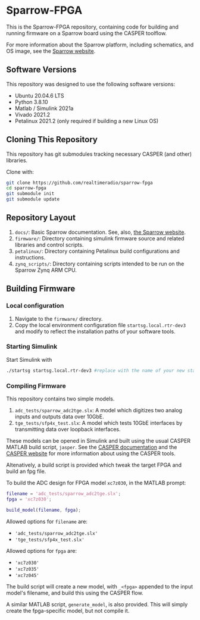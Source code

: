 # Sparrow-FPGA

This is the Sparrow-FPGA repository, containing code for building and running firmware on a Sparrow board using the CASPER toolflow.

For more information about the Sparrow platform, including schematics, and OS image, see the [Sparrow website](https://realtimeradio.co.uk/hardware).

## Software Versions

This repository was designed to use the following software versions:

 - Ubuntu 20.04.6 LTS
 - Python 3.8.10
 - Matlab / Simulink 2021a
 - Vivado 2021.2
 - Petalinux 2021.2 (only required if building a new Linux OS)

## Cloning This Repository

This repository has git submodules tracking necessary CASPER (and other) libraries.

Clone with:

```bash
git clone https://github.com/realtimeradio/sparrow-fpga
cd sparrow-fpga
git submodule init
git submodule update
```

## Repository Layout

  1. `docs/`: Basic Sparrow documentation. See, also, [the Sparrow website](https://realtimeradio.co.uk/hardware).
  2. `firmware/`: Directory containing simulink firmware source and related libraries and control scripts.
  3. `petalinux/`: Directory containing Petalinux build configurations and instructions.
  4. `zynq_scripts/`: Directory containing scripts intended to be run on the Sparrow Zynq ARM CPU.

## Building Firmware

### Local configuration

  1. Navigate to the `firmware/` directory.
  2. Copy the local environment configuration file `startsg.local.rtr-dev3` and modify to reflect the installation paths of your software tools.

### Starting Simulink

Start Simulink with

```bash
./startsg startsg.local.rtr-dev3 #replace with the name of your new startsg.local file
```

### Compiling Firmware

This repository contains two simple models.

  1. `adc_tests/sparrow_adc2tge.slx`: A model which digitizes two analog inputs and outputs data over 10GbE.
  2. `tge_tests/sfp4x_test.slx`: A model which tests 10GbE interfaces by transmitting data over loopback interfaces.

These models can be opened in Simulink and built using the usual CASPER MATLAB build script, `jasper`.
See the [CASPER documentation](https://casper-toolflow.readthedocs.io) and the [CASPER website](https://casper.berkeley.edu) for more information about using the CASPER tools.

Altenatively, a build script is provided which tweak the target FPGA and build an fpg file.

To build the ADC design for FPGA model `xc7z030`, in the MATLAB prompt:

```matlab
filename = 'adc_tests/sparrow_adc2tge.slx';
fpga = 'xc7z030';

build_model(filename, fpga);
```

Allowed options for `filename` are:

  - `'adc_tests/sparrow_adc2tge.slx'`
  - `'tge_tests/sfp4x_test.slx'`

Allowed options for `fpga` are:

  - `'xc7z030'`
  - `'xc7z035'`
  - `'xc7z045'`

The build script will create a new model, with `_<fpga>` appended to the input model's filename, and build this using the CASPER flow.

A similar MATLAB script, `generate_model`, is also provided. This will simply create the fpga-specific model, but not compile it.
